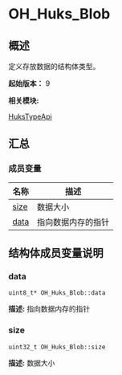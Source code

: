 # OH_Huks_Blob


## 概述

定义存放数据的结构体类型。

 **起始版本：**
9

**相关模块:**

[HuksTypeApi](_huks_type_api.md)


## 汇总


### 成员变量

| 名称 | 描述 | 
| -------- | -------- |
| [size](#size) | 数据大小  | 
| [data](#data) | 指向数据内存的指针  | 


## 结构体成员变量说明


### data

  
```
uint8_t* OH_Huks_Blob::data
```
**描述:**
指向数据内存的指针


### size

  
```
uint32_t OH_Huks_Blob::size
```
**描述:**
数据大小
